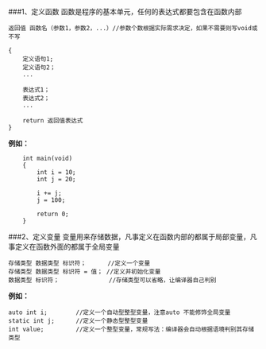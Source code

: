 ###1、定义函数
函数是程序的基本单元，任何的表达式都要包含在函数内部

    返回值 函数名（参数1，参数2，...）//参数个数根据实际需求决定，如果不需要则写void或不写
    
    {
        定义语句1;
        定义语句2；
        ...
        
        表达式1；
        表达式2；
        ...
        
        return 返回值表达式
    }
    
    
**例如：**
    
        int main(void)
        {
            int i = 10;
            int j = 20;
            
            i += j;
            j = 100;
            
            return 0;
        }
    
###2、定义变量
变量用来存储数据，凡事定义在函数内部的都属于局部变量，凡事定义在函数外面的都属于全局变量

    存储类型 数据类型 标识符；      //定义一个变量
    存储类型 数据类型 标识符 = 值； //定义并初始化变量
    数据类型 标识符；              //存储类型可以省略，让编译器自己判别

**例如：**

    auto int i;        //定义一个自动型整型变量，注意auto 不能修饰全局变量
    static int j;      //定义一个静态型整型变量
    int value;         //定义一个整型变量，常规写法：编译器会自动根据语境判别其存储类型
    